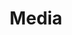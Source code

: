 ---
layout: shop
category: multimedia
title: Media
image: /multi4.jpg
desc: Media projects done by Mark Spikes. He is an American designers but recently moved to Ottawa and is slowly getting known.This was done with magazines and news paper cut out. Using only yellow, black and grey to accomplish this style.
location: Ottawa, ON
year: 2013-14
price: $15
button: Add Cart
---